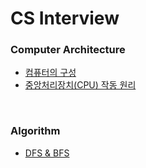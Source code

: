 # CS Interview

### Computer Architecture
- [컴퓨터의 구성](https://github.com/h-suo/CS-Interview/blob/main/content/24.02.28.md)
- [중앙처리장치(CPU) 작동 원리](https://github.com/h-suo/CS-Interview/blob/main/content/24.03.01.md)

<br>

### Algorithm
- [DFS & BFS](https://github.com/h-suo/CS-Interview/blob/main/content/24.02.29.md)
